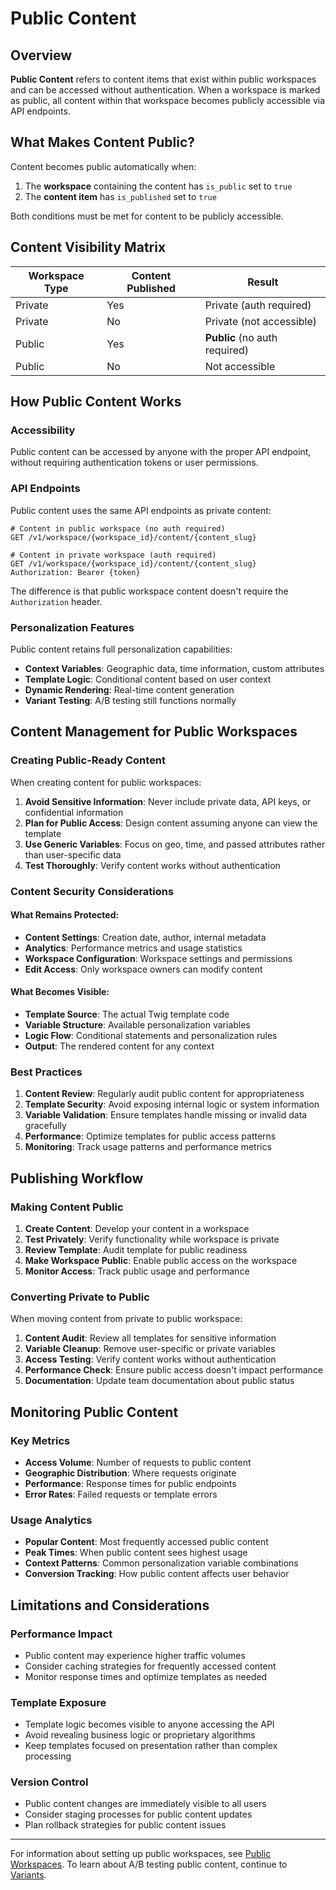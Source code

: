 # Public Content

## Overview

**Public Content** refers to content items that exist within public workspaces and can be accessed without authentication. When a workspace is marked as public, all content within that workspace becomes publicly accessible via API endpoints.

## What Makes Content Public?

Content becomes public automatically when:
1. The **workspace** containing the content has `is_public` set to `true`
2. The **content item** has `is_published` set to `true`

Both conditions must be met for content to be publicly accessible.

## Content Visibility Matrix

| Workspace Type | Content Published | Result |
|---------------|------------------|---------|
| Private | Yes | Private (auth required) |
| Private | No | Private (not accessible) |
| Public | Yes | **Public** (no auth required) |
| Public | No | Not accessible |

## How Public Content Works

### Accessibility
Public content can be accessed by anyone with the proper API endpoint, without requiring authentication tokens or user permissions.

### API Endpoints
Public content uses the same API endpoints as private content:

```
# Content in public workspace (no auth required)
GET /v1/workspace/{workspace_id}/content/{content_slug}

# Content in private workspace (auth required)  
GET /v1/workspace/{workspace_id}/content/{content_slug}
Authorization: Bearer {token}
```

The difference is that public workspace content doesn't require the `Authorization` header.

### Personalization Features
Public content retains full personalization capabilities:

- **Context Variables**: Geographic data, time information, custom attributes
- **Template Logic**: Conditional content based on user context
- **Dynamic Rendering**: Real-time content generation
- **Variant Testing**: A/B testing still functions normally

## Content Management for Public Workspaces

### Creating Public-Ready Content

When creating content for public workspaces:

1. **Avoid Sensitive Information**: Never include private data, API keys, or confidential information
2. **Plan for Public Access**: Design content assuming anyone can view the template
3. **Use Generic Variables**: Focus on geo, time, and passed attributes rather than user-specific data
4. **Test Thoroughly**: Verify content works without authentication

### Content Security Considerations

#### What Remains Protected:
- **Content Settings**: Creation date, author, internal metadata
- **Analytics**: Performance metrics and usage statistics
- **Workspace Configuration**: Workspace settings and permissions
- **Edit Access**: Only workspace owners can modify content

#### What Becomes Visible:
- **Template Source**: The actual Twig template code
- **Variable Structure**: Available personalization variables
- **Logic Flow**: Conditional statements and personalization rules
- **Output**: The rendered content for any context

### Best Practices

1. **Content Review**: Regularly audit public content for appropriateness
2. **Template Security**: Avoid exposing internal logic or system information
3. **Variable Validation**: Ensure templates handle missing or invalid data gracefully
4. **Performance**: Optimize templates for public access patterns
5. **Monitoring**: Track usage patterns and performance metrics

## Publishing Workflow

### Making Content Public

1. **Create Content**: Develop your content in a workspace
2. **Test Privately**: Verify functionality while workspace is private
3. **Review Template**: Audit template for public readiness
4. **Make Workspace Public**: Enable public access on the workspace
5. **Monitor Access**: Track public usage and performance

### Converting Private to Public

When moving content from private to public workspace:

1. **Content Audit**: Review all templates for sensitive information
2. **Variable Cleanup**: Remove user-specific or private variables
3. **Access Testing**: Verify content works without authentication
4. **Performance Check**: Ensure public access doesn't impact performance
5. **Documentation**: Update team documentation about public status

## Monitoring Public Content

### Key Metrics
- **Access Volume**: Number of requests to public content
- **Geographic Distribution**: Where requests originate
- **Performance**: Response times for public endpoints
- **Error Rates**: Failed requests or template errors

### Usage Analytics
- **Popular Content**: Most frequently accessed public content
- **Peak Times**: When public content sees highest usage
- **Context Patterns**: Common personalization variable combinations
- **Conversion Tracking**: How public content affects user behavior

## Limitations and Considerations

### Performance Impact
- Public content may experience higher traffic volumes
- Consider caching strategies for frequently accessed content
- Monitor response times and optimize templates as needed

### Template Exposure
- Template logic becomes visible to anyone accessing the API
- Avoid revealing business logic or proprietary algorithms
- Keep templates focused on presentation rather than complex processing

### Version Control
- Public content changes are immediately visible to all users
- Consider staging processes for public content updates
- Plan rollback strategies for public content issues

---

For information about setting up public workspaces, see [Public Workspaces](../workspace/public-workspaces.md). To learn about A/B testing public content, continue to [Variants](../variant/index.md). 